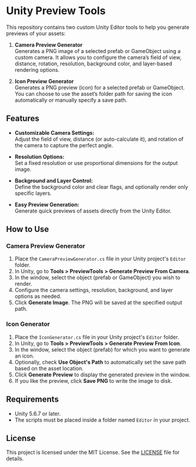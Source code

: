 # Unity Preview Tools

This repository contains two custom Unity Editor tools to help you generate previews of your assets:

1. **Camera Preview Generator**  
   Generates a PNG image of a selected prefab or GameObject using a custom camera. It allows you to configure the camera’s field of view, distance, rotation, resolution, background color, and layer-based rendering options.

2. **Icon Preview Generator**  
   Generates a PNG preview (icon) for a selected prefab or GameObject. You can choose to use the asset’s folder path for saving the icon automatically or manually specify a save path.

## Features

- **Customizable Camera Settings:**  
  Adjust the field of view, distance (or auto-calculate it), and rotation of the camera to capture the perfect angle.

- **Resolution Options:**  
  Set a fixed resolution or use proportional dimensions for the output image.

- **Background and Layer Control:**  
  Define the background color and clear flags, and optionally render only specific layers.

- **Easy Preview Generation:**  
  Generate quick previews of assets directly from the Unity Editor.

## How to Use

### Camera Preview Generator

1. Place the `CameraPreviewGenerator.cs` file in your Unity project's `Editor` folder.
2. In Unity, go to **Tools > PreviewTools > Generate Preview From Camera**.
3. In the window, select the object (prefab or GameObject) you wish to render.
4. Configure the camera settings, resolution, background, and layer options as needed.
5. Click **Generate Image**. The PNG will be saved at the specified output path.

### Icon Generator

1. Place the `IconGenerator.cs` file in your Unity project's `Editor` folder.
2. In Unity, go to **Tools > PreviewTools > Generate Preview From Icon**.
3. In the window, select the object (prefab) for which you want to generate an icon.
4. Optionally, check **Use Object's Path** to automatically set the save path based on the asset location.
5. Click **Generate Preview** to display the generated preview in the window.
6. If you like the preview, click **Save PNG** to write the image to disk.

## Requirements

- Unity 5.6.7 or later.
- The scripts must be placed inside a folder named `Editor` in your project.

## License

This project is licensed under the MIT License. See the [LICENSE](LICENSE) file for details.
